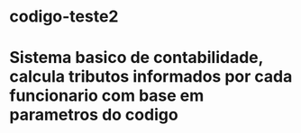 # codigo-teste2
# Sistema basico de contabilidade, calcula tributos informados por cada funcionario com base em parametros do codigo
